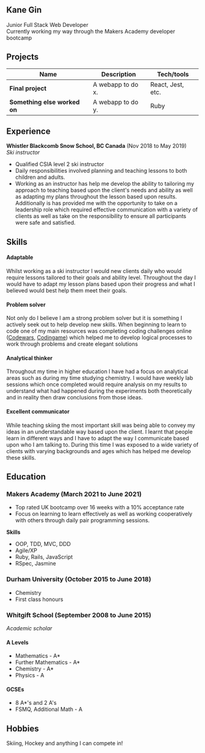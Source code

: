 ## Kane Gin

Junior Full Stack Web Developer  
Currently working my way through the Makers Academy developer bootcamp 
## Projects

| Name                         | Description       | Tech/tools        |
| ---------------------------- | ----------------- | ----------------- |
| **Final project**            | A webapp to do x. | React, Jest, etc. |
| **Something else worked on** | A webapp to do y. | Ruby              |

## Experience

**Whistler Blackcomb Snow School, BC Canada** (Nov 2018 to May 2019)  
_Ski instructor_  
- Qualified CSIA level 2 ski instructor
- Daily responsibilities involved planning and teaching lessons to both children and adults.
- Working as an instructor has help me develop the ability to tailoring my approach to teaching based upon the client's 
needs and ability as well as adapting my plans throughout the lesson based upon results. Additionally is has provided me 
with the opportunity to take on a leadership role which required effective communication with a variety of clients 
as well as take on the responsibility to ensure all participants were safe and satisfied.


## Skills

#### Adaptable

Whilst working as a ski instructor I would new clients daily who would require lessons tailored to their goals and ability level. Throughout
the day I would have to adapt my lesson plans based upon their progress and what I believed would best help them meet their goals.

#### Problem solver

Not only do I believe I am a strong problem solver but it is something I actively seek out to help develop new skills. When beginning to learn to
code one of my main resources was completing coding challenges online ([Codewars](https://www.codewars.com/users/Kane9), [Codingame](https://www.codingame.com/profile/d7450e47cbbb43d3e239705f23dca5dc8036883))
which helped me to develop logical processes to work through problems and create elegant solutions

#### Analytical thinker  

Throughout my time in higher education I have had a focus on analytical areas such as during my time studying chemistry. I would have weekly
lab sessions which once completed would require analysis on my results to understand what had happened during the experiments both theoretically
and in reality then draw conclusions from those ideas.

#### Excellent communicator

While teaching skiing the most important skill was being able to convey my ideas in an understandable way based upon the client. I learnt that
people learn in different ways and I have to adapt the way I communicate based upon who I am talking to. During this time I was exposed to a wide 
variety of clients with varying backgrounds and ages which has helped me develop these skills.

## Education

### Makers Academy (March 2021 to June 2021)
- Top rated UK bootcamp over 16 weeks with a 10% acceptance rate
- Focus on learning to learn effectively as well as working cooperatively with others
  through daily pair programming sessions.

**Skills**  
- OOP, TDD, MVC, DDD
- Agile/XP
- Ruby, Rails, JavaScript
- RSpec, Jasmine

### Durham University (October 2015 to June 2018)

- Chemistry
- First class honours

### Whitgift School (September 2008 to June 2015)
_Academic scholar_

#### A Levels
- Mathematics - A*
- Further Mathematics - A*
- Chemistry - A*
- Physics - A

#### GCSEs
- 8 A*'s and 2 A's
- FSMQ, Additional Math - A

## Hobbies

Skiing, Hockey and anything I can compete in!
